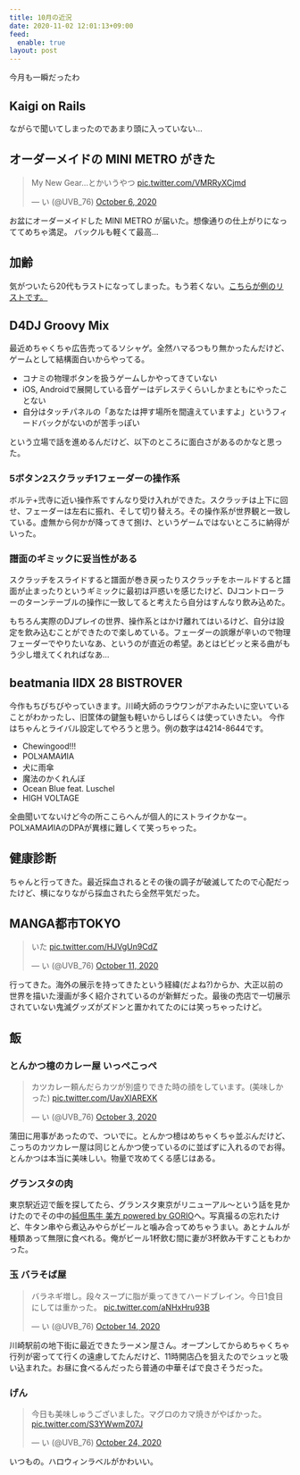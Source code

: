```yaml
---
title: 10月の近況
date: 2020-11-02 12:01:13+09:00
feed:
  enable: true
layout: post
---
```


今月も一瞬だったわ

## Kaigi on Rails
ながらで聞いてしまったのであまり頭に入っていない…

## オーダーメイドの MINI METRO がきた

<blockquote class="twitter-tweet"><p lang="ja" dir="ltr">My New Gear…とかいうやつ <a href="https://t.co/VMRRyXCjmd">pic.twitter.com/VMRRyXCjmd</a></p>&mdash; い (@UVB_76) <a href="https://twitter.com/UVB_76/status/1313443293137567745?ref_src=twsrc%5Etfw">October 6, 2020</a></blockquote> <script async src="https://platform.twitter.com/widgets.js" charset="utf-8"></script>

お盆にオーダーメイドした MINI METRO が届いた。想像通りの仕上がりになっててめちゃ満足。 バックルも軽くて最高…

## 加齢

気がついたら20代もラストになってしまった。もう若くない。[こちらが例のリストです。](https://www.amazon.jp/hz/wishlist/ls/3LQKVN9PSL1S4?ref_=wl_share)

## D4DJ Groovy Mix

最近めちゃくちゃ広告売ってるソシャゲ。全然ハマるつもり無かったんだけど、ゲームとして結構面白いからやってる。

- コナミの物理ボタンを扱うゲームしかやってきていない
- iOS, Androidで展開している音ゲーはデレステくらいしかまともにやったことない
- 自分はタッチパネルの「あなたは押す場所を間違えていますよ」というフィードバックがないのが苦手っぽい

という立場で話を進めるんだけど、以下のところに面白さがあるのかなと思った。

### 5ボタン2スクラッチ1フェーダーの操作系

ボルテ+弐寺に近い操作系ですんなり受け入れができた。スクラッチは上下に回せ、フェーダーは左右に振れ、そして切り替えろ。その操作系が世界観と一致している。虚無から何かが降ってきて捌け、というゲームではないところに納得がいった。

### 譜面のギミックに妥当性がある

スクラッチをスライドすると譜面が巻き戻ったりスクラッチをホールドすると譜面が止まったりというギミックに最初は戸惑いを感じたけど、DJコントローラーのターンテーブルの操作に一致してると考えたら自分はすんなり飲み込めた。

もちろん実際のDJプレイの世界、操作系とはかけ離れてはいるけど、自分は設定を飲み込むことができたので楽しめている。フェーダーの誤爆が辛いので物理フェーダーでやりたいなあ、というのが直近の希望。あとはビビッと来る曲がもう少し増えてくれればなあ…

## beatmania IIDX 28 BISTROVER

今作もちびちびやっていきます。川崎大師のラウワンがアホみたいに空いていることがわかったし、旧筐体の鍵盤も軽いからしばらくは使っていきたい。 今作はちゃんとライバル設定してやろうと思う。例の数字は4214-8644です。

- Chewingood!!!
- POLꞰAMAИIA
- 犬に雨傘
- 魔法のかくれんぼ
- Ocean Blue feat. Luschel
- HIGH VOLTAGE

全曲聞いてないけど今の所ここらへんが個人的にストライクかなー。POLꞰAMAИIAのDPAが異様に難しくて笑っちゃった。

## 健康診断

ちゃんと行ってきた。最近採血されるとその後の調子が破滅してたので心配だったけど、横になりながら採血されたら全然平気だった。

## MANGA都市TOKYO

<blockquote class="twitter-tweet"><p lang="ja" dir="ltr">いた <a href="https://t.co/HJVgUn9CdZ">pic.twitter.com/HJVgUn9CdZ</a></p>&mdash; い (@UVB_76) <a href="https://twitter.com/UVB_76/status/1315216871126228992?ref_src=twsrc%5Etfw">October 11, 2020</a></blockquote> <script async src="https://platform.twitter.com/widgets.js" charset="utf-8"></script>

行ってきた。海外の展示を持ってきたという経緯(だよね?)からか、大正以前の世界を描いた漫画が多く紹介されているのが新鮮だった。最後の売店で一切展示されていない鬼滅グッズがズドンと置かれてたのには笑っちゃったけど。

## 飯

### とんかつ檍のカレー屋 いっぺこっぺ

<blockquote class="twitter-tweet"><p lang="ja" dir="ltr">カツカレー頼んだらカツが別盛りできた時の顔をしています。(美味しかった) <a href="https://t.co/UavXIAREXK">pic.twitter.com/UavXIAREXK</a></p>&mdash; い (@UVB_76) <a href="https://twitter.com/UVB_76/status/1312327859835338752?ref_src=twsrc%5Etfw">October 3, 2020</a></blockquote> <script async src="https://platform.twitter.com/widgets.js" charset="utf-8"></script>

蒲田に用事があったので、ついでに。とんかつ檍はめちゃくちゃ並ぶんだけど、こっちのカツカレー屋は同じとんかつ使っているのに並ばずに入れるのでお得。とんかつは本当に美味しい。物量で攻めてくる感じはある。


### グランスタの肉

東京駅近辺で飯を探してたら、グランスタ東京がリニューアル〜という話を見かけたのでその中の[純但馬牛 美方 powered by GORIO](https://mikatatokyo.jp/)へ。写真撮るの忘れたけど、牛タン串やら煮込みやらがビールと噛み合ってめちゃうまい。あとナムルが種類あって無限に食べれる。俺がビール1杯飲む間に妻が3杯飲み干すこともわかった。

### 玉 バラそば屋

<blockquote class="twitter-tweet"><p lang="ja" dir="ltr">バラネギ増し。段々スープに脂が乗ってきてハードブレイン。今日1食目にしては重かった。 <a href="https://t.co/aNHxHru93B">pic.twitter.com/aNHxHru93B</a></p>&mdash; い (@UVB_76) <a href="https://twitter.com/UVB_76/status/1316240986738061313?ref_src=twsrc%5Etfw">October 14, 2020</a></blockquote> <script async src="https://platform.twitter.com/widgets.js" charset="utf-8"></script>

川崎駅前の地下街に最近できたラーメン屋さん。オープンしてからめちゃくちゃ行列が密ってて行くの遠慮してたんだけど、11時開店凸を狙えたのでシュッと吸い込まれた。お昼に食べるんだったら普通の中華そばで良さそうだった。

### げん

<blockquote class="twitter-tweet"><p lang="ja" dir="ltr">今日も美味しゅうございました。マグロのカマ焼きがやばかった。 <a href="https://t.co/S3YWwmZ07J">pic.twitter.com/S3YWwmZ07J</a></p>&mdash; い (@UVB_76) <a href="https://twitter.com/UVB_76/status/1320027429444833281?ref_src=twsrc%5Etfw">October 24, 2020</a></blockquote> <script async src="https://platform.twitter.com/widgets.js" charset="utf-8"></script>

いつもの。ハロウィンラベルがかわいい。
